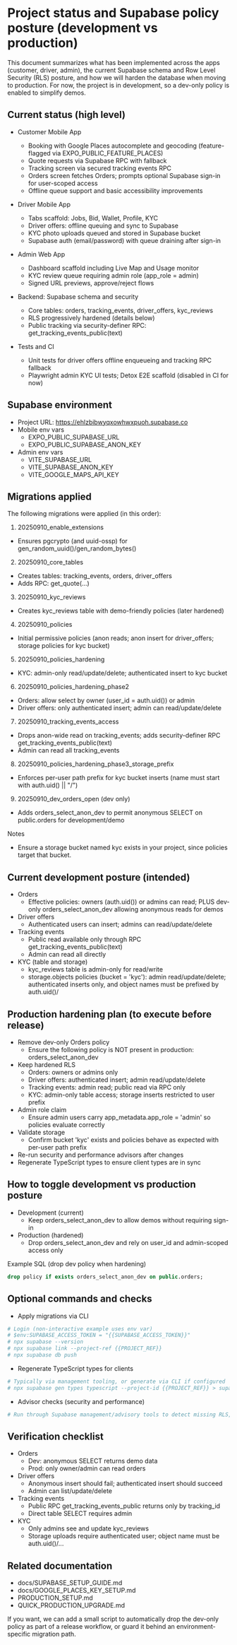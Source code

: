 # Project status and Supabase policy posture (development vs production)

This document summarizes what has been implemented across the apps (customer,
driver, admin), the current Supabase schema and Row Level Security (RLS)
posture, and how we will harden the database when moving to production. For now,
the project is in development, so a dev-only policy is enabled to simplify
demos.

## Current status (high level)

- Customer Mobile App

  - Booking with Google Places autocomplete and geocoding (feature-flagged via
    EXPO_PUBLIC_FEATURE_PLACES)
  - Quote requests via Supabase RPC with fallback
  - Tracking screen via secured tracking events RPC
  - Orders screen fetches Orders; prompts optional Supabase sign-in for
    user-scoped access
  - Offline queue support and basic accessibility improvements

- Driver Mobile App

  - Tabs scaffold: Jobs, Bid, Wallet, Profile, KYC
  - Driver offers: offline queuing and sync to Supabase
  - KYC photo uploads queued and stored in Supabase bucket
  - Supabase auth (email/password) with queue draining after sign-in

- Admin Web App

  - Dashboard scaffold including Live Map and Usage monitor
  - KYC review queue requiring admin role (app_role = admin)
  - Signed URL previews, approve/reject flows

- Backend: Supabase schema and security

  - Core tables: orders, tracking_events, driver_offers, kyc_reviews
  - RLS progressively hardened (details below)
  - Public tracking via security-definer RPC: get_tracking_events_public(text)

- Tests and CI
  - Unit tests for driver offers offline enqueueing and tracking RPC fallback
  - Playwright admin KYC UI tests; Detox E2E scaffold (disabled in CI for now)

## Supabase environment

- Project URL: https://ehlzbibwyqxowhwxpuoh.supabase.co
- Mobile env vars
  - EXPO_PUBLIC_SUPABASE_URL
  - EXPO_PUBLIC_SUPABASE_ANON_KEY
- Admin env vars
  - VITE_SUPABASE_URL
  - VITE_SUPABASE_ANON_KEY
  - VITE_GOOGLE_MAPS_API_KEY

## Migrations applied

The following migrations were applied (in this order):

1. 20250910_enable_extensions

- Ensures pgcrypto (and uuid-ossp) for gen_random_uuid()/gen_random_bytes()

2. 20250910_core_tables

- Creates tables: tracking_events, orders, driver_offers
- Adds RPC: get_quote(...)

3. 20250910_kyc_reviews

- Creates kyc_reviews table with demo-friendly policies (later hardened)

4. 20250910_policies

- Initial permissive policies (anon reads; anon insert for driver_offers;
  storage policies for kyc bucket)

5. 20250910_policies_hardening

- KYC: admin-only read/update/delete; authenticated insert to kyc bucket

6. 20250910_policies_hardening_phase2

- Orders: allow select by owner (user_id = auth.uid()) or admin
- Driver offers: only authenticated insert; admin can read/update/delete

7. 20250910_tracking_events_access

- Drops anon-wide read on tracking_events; adds security-definer RPC
  get_tracking_events_public(text)
- Admin can read all tracking_events

8. 20250910_policies_hardening_phase3_storage_prefix

- Enforces per-user path prefix for kyc bucket inserts (name must start with
  auth.uid() || "/")

9. 20250910_dev_orders_open (dev only)

- Adds orders_select_anon_dev to permit anonymous SELECT on public.orders for
  development/demo

Notes

- Ensure a storage bucket named kyc exists in your project, since policies
  target that bucket.

## Current development posture (intended)

- Orders
  - Effective policies: owners (auth.uid()) or admins can read; PLUS dev-only
    orders_select_anon_dev allowing anonymous reads for demos
- Driver offers
  - Authenticated users can insert; admins can read/update/delete
- Tracking events
  - Public read available only through RPC get_tracking_events_public(text)
  - Admin can read all directly
- KYC (table and storage)
  - kyc_reviews table is admin-only for read/write
  - storage.objects policies (bucket = 'kyc'): admin read/update/delete;
    authenticated inserts only, and object names must be prefixed by auth.uid()/

## Production hardening plan (to execute before release)

- Remove dev-only Orders policy
  - Ensure the following policy is NOT present in production:
    orders_select_anon_dev
- Keep hardened RLS
  - Orders: owners or admins only
  - Driver offers: authenticated insert; admin read/update/delete
  - Tracking events: admin read; public read via RPC only
  - KYC: admin-only table access; storage inserts restricted to user prefix
- Admin role claim
  - Ensure admin users carry app_metadata.app_role = 'admin' so policies
    evaluate correctly
- Validate storage
  - Confirm bucket 'kyc' exists and policies behave as expected with per-user
    path prefix
- Re-run security and performance advisors after changes
- Regenerate TypeScript types to ensure client types are in sync

## How to toggle development vs production posture

- Development (current)
  - Keep orders_select_anon_dev to allow demos without requiring sign-in
- Production (hardened)
  - Drop orders_select_anon_dev and rely on user_id and admin-scoped access only

Example SQL (drop dev policy when hardening)

```sql path=null start=null
drop policy if exists orders_select_anon_dev on public.orders;
```

## Optional commands and checks

- Apply migrations via CLI

```bash path=null start=null
# Login (non-interactive example uses env var)
# $env:SUPABASE_ACCESS_TOKEN = "{{SUPABASE_ACCESS_TOKEN}}"
# npx supabase --version
# npx supabase link --project-ref {{PROJECT_REF}}
# npx supabase db push
```

- Regenerate TypeScript types for clients

```bash path=null start=null
# Typically via management tooling, or generate via CLI if configured
# npx supabase gen types typescript --project-id {{PROJECT_REF}} > supabase.types.ts
```

- Advisor checks (security and performance)

```bash path=null start=null
# Run through Supabase management/advisory tools to detect missing RLS, unused indexes, etc.
```

## Verification checklist

- Orders
  - Dev: anonymous SELECT returns demo data
  - Prod: only owner/admin can read orders
- Driver offers
  - Anonymous insert should fail; authenticated insert should succeed
  - Admin can list/update/delete
- Tracking events
  - Public RPC get_tracking_events_public returns only by tracking_id
  - Direct table SELECT requires admin
- KYC
  - Only admins see and update kyc_reviews
  - Storage uploads require authenticated user; object name must be
    auth.uid()/...

## Related documentation

- docs/SUPABASE_SETUP_GUIDE.md
- docs/GOOGLE_PLACES_KEY_SETUP.md
- PRODUCTION_SETUP.md
- QUICK_PRODUCTION_UPGRADE.md

If you want, we can add a small script to automatically drop the dev-only policy
as part of a release workflow, or guard it behind an environment-specific
migration path.
